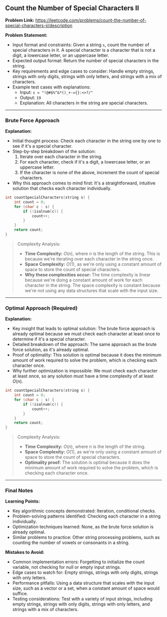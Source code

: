 ## Count the Number of Special Characters II
**Problem Link:** https://leetcode.com/problems/count-the-number-of-special-characters-ii/description

**Problem Statement:**
- Input format and constraints: Given a string `s`, count the number of special characters in it. A special character is a character that is not a digit, a lowercase letter, or an uppercase letter.
- Expected output format: Return the number of special characters in the string.
- Key requirements and edge cases to consider: Handle empty strings, strings with only digits, strings with only letters, and strings with a mix of characters.
- Example test cases with explanations: 
    - Input: `s = "!@#$%^&*()_+-={}:<>?/"` 
    - Output: `19` 
    - Explanation: All characters in the string are special characters.

---

### Brute Force Approach

**Explanation:**
- Initial thought process: Check each character in the string one by one to see if it's a special character.
- Step-by-step breakdown of the solution:
    1. Iterate over each character in the string.
    2. For each character, check if it's a digit, a lowercase letter, or an uppercase letter.
    3. If the character is none of the above, increment the count of special characters.
- Why this approach comes to mind first: It's a straightforward, intuitive solution that checks each character individually.

```cpp
int countSpecialCharacters(string s) {
    int count = 0;
    for (char c : s) {
        if (!isalnum(c)) {
            count++;
        }
    }
    return count;
}
```

> Complexity Analysis:
> - **Time Complexity:** $O(n)$, where $n$ is the length of the string. This is because we're iterating over each character in the string once.
> - **Space Complexity:** $O(1)$, as we're only using a constant amount of space to store the count of special characters.
> - **Why these complexities occur:** The time complexity is linear because we're doing a constant amount of work for each character in the string. The space complexity is constant because we're not using any data structures that scale with the input size.

---

### Optimal Approach (Required)

**Explanation:**
- Key insight that leads to optimal solution: The brute force approach is already optimal because we must check each character at least once to determine if it's a special character.
- Detailed breakdown of the approach: The same approach as the brute force solution, as it's already optimal.
- Proof of optimality: This solution is optimal because it does the minimum amount of work required to solve the problem, which is checking each character once.
- Why further optimization is impossible: We must check each character at least once, so any solution must have a time complexity of at least $O(n)$.

```cpp
int countSpecialCharacters(string s) {
    int count = 0;
    for (char c : s) {
        if (!isalnum(c)) {
            count++;
        }
    }
    return count;
}
```

> Complexity Analysis:
> - **Time Complexity:** $O(n)$, where $n$ is the length of the string.
> - **Space Complexity:** $O(1)$, as we're only using a constant amount of space to store the count of special characters.
> - **Optimality proof:** The solution is optimal because it does the minimum amount of work required to solve the problem, which is checking each character once.

---

### Final Notes

**Learning Points:**
- Key algorithmic concepts demonstrated: Iteration, conditional checks.
- Problem-solving patterns identified: Checking each character in a string individually.
- Optimization techniques learned: None, as the brute force solution is already optimal.
- Similar problems to practice: Other string processing problems, such as counting the number of vowels or consonants in a string.

**Mistakes to Avoid:**
- Common implementation errors: Forgetting to initialize the count variable, not checking for null or empty input strings.
- Edge cases to watch for: Empty strings, strings with only digits, strings with only letters.
- Performance pitfalls: Using a data structure that scales with the input size, such as a vector or a set, when a constant amount of space would suffice.
- Testing considerations: Test with a variety of input strings, including empty strings, strings with only digits, strings with only letters, and strings with a mix of characters.